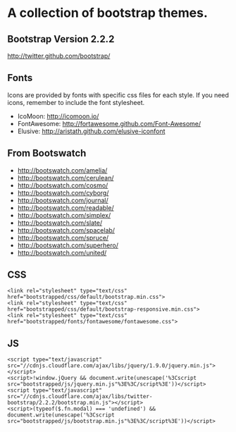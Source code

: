 # A collection of bootstrap themes.

## Bootstrap Version 2.2.2
http://twitter.github.com/bootstrap/

## Fonts
Icons are provided by fonts with specific css files for each style.
If you need icons, remember to include the font stylesheet.

 - IcoMoon: http://icomoon.io/
 - FontAwesome: http://fortawesome.github.com/Font-Awesome/
 - Elusive:  http://aristath.github.com/elusive-iconfont

## From Bootswatch
 - http://bootswatch.com/amelia/
 - http://bootswatch.com/cerulean/
 - http://bootswatch.com/cosmo/
 - http://bootswatch.com/cyborg/
 - http://bootswatch.com/journal/
 - http://bootswatch.com/readable/
 - http://bootswatch.com/simplex/
 - http://bootswatch.com/slate/
 - http://bootswatch.com/spacelab/
 - http://bootswatch.com/spruce/
 - http://bootswatch.com/superhero/
 - http://bootswatch.com/united/

## CSS

	<link rel="stylesheet" type="text/css" href="bootstrapped/css/default/bootstrap.min.css">
	<link rel="stylesheet" type="text/css" href="bootstrapped/css/default/bootstrap-responsive.min.css">
	<link rel="stylesheet" type="text/css" href="bootstrapped/fonts/fontawesome/fontawesome.css">

## JS

	<script type="text/javascript" src="//cdnjs.cloudflare.com/ajax/libs/jquery/1.9.0/jquery.min.js"></script>
	<script>!window.jQuery && document.write(unescape('%3Cscript src="bootstrapped/js/jquery.min.js"%3E%3C/script%3E'))</script>
	<script type="text/javascript" src="//cdnjs.cloudflare.com/ajax/libs/twitter-bootstrap/2.2.2/bootstrap.min.js"></script>
	<script>(typeof($.fn.modal) === 'undefined') && document.write(unescape('%3Cscript src="bootstrapped/js/bootstrap.min.js"%3E%3C/script%3E'))</script>